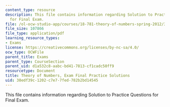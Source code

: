 ```yaml
---
content_type: resource
description: This file contains information regarding Solution to Practice Questions
  for Final Exam.
file: /ol-ocw-studio-app/courses/18-781-theory-of-numbers-spring-2012/38edf39c1202c7e77fed782b2bd14545_MIT18_781S12_practfinalSol.pdf
file_size: 107866
file_type: application/pdf
learning_resource_types:
- Exams
license: https://creativecommons.org/licenses/by-nc-sa/4.0/
ocw_type: OCWFile
parent_title: Exams
parent_type: CourseSection
parent_uid: d1a532c8-aabc-bd41-7813-cf1cadc50ff9
resourcetype: Document
title: Theory of Numbers, Exam Final Practice Solutions
uid: 38edf39c-1202-c7e7-7fed-782b2bd14545
---
```

This file contains information regarding Solution to Practice Questions for Final Exam.